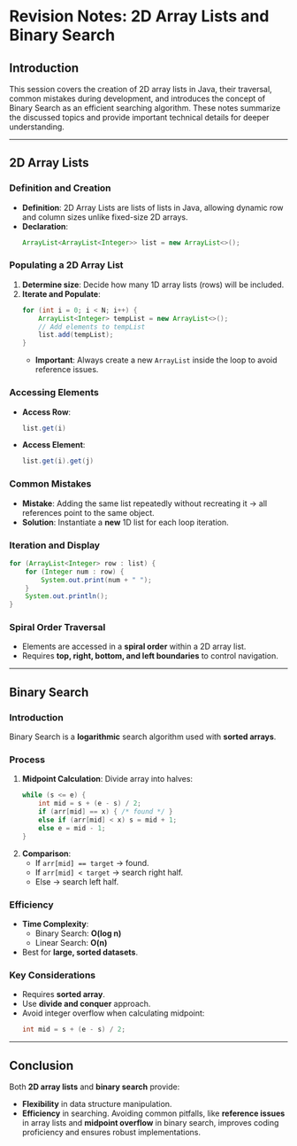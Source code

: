 # Revision Notes: 2D Array Lists and Binary Search

## Introduction
This session covers the creation of 2D array lists in Java, their traversal, common mistakes during development, and introduces the concept of Binary Search as an efficient searching algorithm. These notes summarize the discussed topics and provide important technical details for deeper understanding.

---

## 2D Array Lists

### Definition and Creation
- **Definition**: 2D Array Lists are lists of lists in Java, allowing dynamic row and column sizes unlike fixed-size 2D arrays.
- **Declaration**:
  ```java
  ArrayList<ArrayList<Integer>> list = new ArrayList<>();
  ```

### Populating a 2D Array List
1. **Determine size**: Decide how many 1D array lists (rows) will be included.
2. **Iterate and Populate**:
   ```java
   for (int i = 0; i < N; i++) {
       ArrayList<Integer> tempList = new ArrayList<>();
       // Add elements to tempList
       list.add(tempList);
   }
   ```
    - **Important**: Always create a new `ArrayList` inside the loop to avoid reference issues.

### Accessing Elements
- **Access Row**:
  ```java
  list.get(i)
  ```
- **Access Element**:
  ```java
  list.get(i).get(j)
  ```

### Common Mistakes
- **Mistake**: Adding the same list repeatedly without recreating it → all references point to the same object.
- **Solution**: Instantiate a **new** 1D list for each loop iteration.

### Iteration and Display
```java
for (ArrayList<Integer> row : list) {
    for (Integer num : row) {
        System.out.print(num + " ");
    }
    System.out.println();
}
```

### Spiral Order Traversal
- Elements are accessed in a **spiral order** within a 2D array list.
- Requires **top, right, bottom, and left boundaries** to control navigation.

---

## Binary Search

### Introduction
Binary Search is a **logarithmic** search algorithm used with **sorted arrays**.

### Process
1. **Midpoint Calculation**: Divide array into halves:
   ```java
   while (s <= e) {
       int mid = s + (e - s) / 2;
       if (arr[mid] == x) { /* found */ }
       else if (arr[mid] < x) s = mid + 1;
       else e = mid - 1;
   }
   ```
2. **Comparison**:
    - If `arr[mid] == target` → found.
    - If `arr[mid] < target` → search right half.
    - Else → search left half.

### Efficiency
- **Time Complexity**:
    - Binary Search: **O(log n)**
    - Linear Search: **O(n)**
- Best for **large, sorted datasets**.

### Key Considerations
- Requires **sorted array**.
- Use **divide and conquer** approach.
- Avoid integer overflow when calculating midpoint:
  ```java
  int mid = s + (e - s) / 2;
  ```

---

## Conclusion
Both **2D array lists** and **binary search** provide:
- **Flexibility** in data structure manipulation.
- **Efficiency** in searching.
  Avoiding common pitfalls, like **reference issues** in array lists and **midpoint overflow** in binary search, improves coding proficiency and ensures robust implementations.
